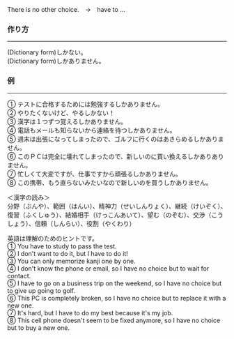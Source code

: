 There is no other choice.　→　have to ...
### 作り方
***
(Dictionary form)しかない。  
(Dictionary form)しかありません。

### 例
***
① テストに合格するためには勉強するしかありません。  
② やりたくないけど、やるしかない！  
③ 漢字は１つずつ覚えるしかありません。  
④ 電話もメールも知らないから連絡を待つしかありません。  
⑤ 週末は出張になってしまったので、ゴルフに行くのはあきらめるしかありません。  
⑥ このＰＣは完全に壊れてしまったので、新しいのに買い換えるしかありありません。  
⑦ 忙しくて大変ですが、仕事ですから頑張るしかありません。  
⑧ この携帯、もう直らないみたいなので新しいのを買うしかありません。  
  
＜漢字の読み＞  
分野（ぶんや）、範囲（はんい）、精神力（せいしんりょく）、継続（けいぞく）、復習（ふくしゅう）、結婚相手（けっこんあいて）、望む（のぞむ）、交渉（こうしょう）、信頼（しんらい）、役割（やくわり）  
  
英語は理解のためのヒントです。  
① You have to study to pass the test.  
② I don't want to do it, but I have to do it!  
③ You can only memorize kanji one by one.  
④ I don't know the phone or email, so I have no choice but to wait for contact.  
⑤ I have to go on a business trip on the weekend, so I have no choice but to give up going to golf.  
⑥ This PC is completely broken, so I have no choice but to replace it with a new one.  
⑦ It's hard, but I have to do my best because it's my job.  
⑧ This cell phone doesn't seem to be fixed anymore, so I have no choice but to buy a new one.